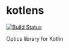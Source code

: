 # kotlens

[![Build Status](https://travis-ci.org/tonyklawrence/kotlens.png?branch=master)](https://travis-ci.org/tonyklawrence/kotlens)

Optics library for Kotlin
